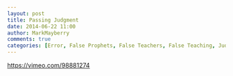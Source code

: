 ```yaml
---
layout: post
title: Passing Judgment
date: 2014-06-22 11:00
author: MarkMayberry
comments: true
categories: [Error, False Prophets, False Teachers, False Teaching, Judging, Judgment, Video]
---
```

https://vimeo.com/98881274

